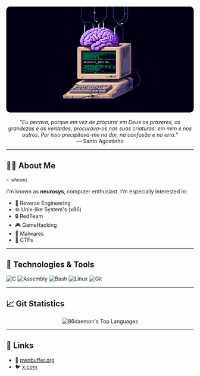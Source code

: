 <p align="center">
  <img src="img.png" alt="86" style="border-radius: 10px;">
</p>

<p align="center">
  <i>"Eu pecava, porque em vez de procurar em Deus os prazeres, as grandezas e as verdades, procurava-os nas suas criaturas: em mim e nos outros. Por isso precipitava-me na dor, na confusão e no erro."</i>
  <br>— Santo Agostinho
</p>


---

## 👨‍💻 About Me

```bash
> whoami
```

I'm known as **neurosys**, computer enthusiast. I'm especially interested in:

* 🧠 Reverse Engineering  
* ⚙️ Unix-like System's (x86)  
* 🔒 RedTeam  
* 🎮 GameHacking  
* 🐛 Malwares  
* 🏁 CTFs  

---

## 🧰 Technologies & Tools

![C](https://img.shields.io/badge/-C-000?\&logo=c)
![Assembly](https://img.shields.io/badge/-Assembly-000?\&logo=gnu)
![Bash](https://img.shields.io/badge/-Bash-000?\&logo=gnubash)
![Linux](https://img.shields.io/badge/-Linux-000?\&logo=linux)
![Git](https://img.shields.io/badge/-Git-000?\&logo=git)

---

## 📈 Git Statistics
<p align="center">
  <img src="https://github-readme-stats.vercel.app/api/top-langs/?username=0xvoiiid&theme=dark&show_icons=true&hide_border=false&layout=compact" alt="86daemon's Top Languages">
</p>

---

## 🔗 Links

* 🔗 [pwnbuffer.org](https://pwnbuffer.org)
* 🐦 [x.com](https://x.com/n3ur0sys)
